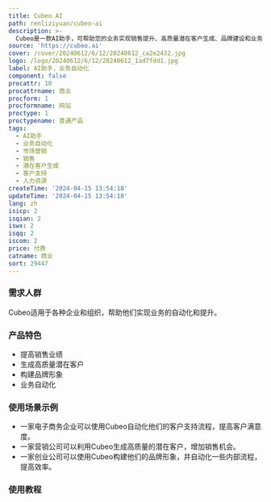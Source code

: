 ```yaml
---
title: Cubeo AI
path: renliziyuan/cubeo-ai
description: >-
  Cubeo是一款AI助手，可帮助您的业务实现销售提升、高质量潜在客户生成、品牌建设和业务自动化。它可以为您的业务提供全天候的支持，包括市场营销、销售、潜在客户生成、客户支持、人力资源、内部流程等方面的自动化。
source: 'https://cubeo.ai'
cover: /cover/20240612/6/12/20240612_ca2e2432.jpg
logo: /logo/20240612/6/12/20240612_1ad7fdd1.jpg
label: AI助手，业务自动化
component: false
procattr: 10
procattrname: 商业
procform: 1
procformname: 网站
proctype: 1
proctypename: 普通产品
tags:
  - AI助手
  - 业务自动化
  - 市场营销
  - 销售
  - 潜在客户生成
  - 客户支持
  - 人力资源
createTime: '2024-04-15 13:54:18'
updateTime: '2024-04-15 13:54:18'
lang: zh
isicp: 2
isqian: 2
iswx: 2
isqq: 2
iscom: 2
price: 付费
catname: 商业
sort: 29447
---
```




### 需求人群
Cubeo适用于各种企业和组织，帮助他们实现业务的自动化和提升。

### 产品特色
- 提高销售业绩
- 生成高质量潜在客户
- 构建品牌形象
- 业务自动化

### 使用场景示例
- 一家电子商务企业可以使用Cubeo自动化他们的客户支持流程，提高客户满意度。
- 一家营销公司可以利用Cubeo生成高质量的潜在客户，增加销售机会。
- 一家创业公司可以使用Cubeo构建他们的品牌形象，并自动化一些内部流程，提高效率。

### 使用教程


  
